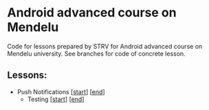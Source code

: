# Android advanced course on Mendelu

Code for lessons prepared by STRV for Android advanced course on Mendelu university. See branches
for code of concrete lesson.

## Lessons:

* Push
  Notifications \[[start](https://github.com/strvcom/android_mendelu_advanced_course/tree/push-notifications)\] \[[end](https://github.com/strvcom/android_mendelu_advanced_course/tree/push-notifications-end)\]
  * Testing \[[start](https://github.com/strvcom/android_mendelu_advanced_course/tree/testing/start)\] \[[end](https://github.com/strvcom/android_mendelu_advanced_course/tree/testing/end)\]
